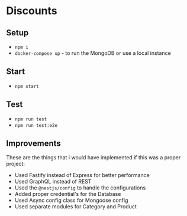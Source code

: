 # Discounts

## Setup

- `npm i`
- `docker-compose up` - to run the MongoDB or use a local instance

## Start

- `npm start`

## Test

- `npm run test`
- `npm run test:e2e`

## Improvements

These are the things that i would have implemented if this was a proper project:

- Used Fastify instead of Express for better performance
- Used GraphQL instead of REST
- Used the `@nestjs/config` to handle the configurations
- Added proper credential's for the Database
- Used Async config class for Mongoose config
- Used separate modules for Category and Product

